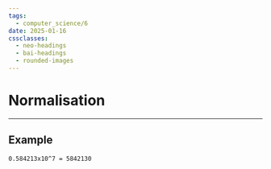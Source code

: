 ```yaml
---
tags:
  - computer_science/6
date: 2025-01-16
cssclasses:
  - neo-headings
  - bai-headings
  - rounded-images
---
```

# Normalisation
***
## Example

```
0.584213x10^7 = 5842130 
```

